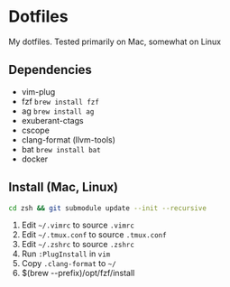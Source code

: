 # Dotfiles

My dotfiles. Tested primarily on Mac, somewhat on Linux

## Dependencies

* vim-plug
* fzf `brew install fzf`
* ag `brew install ag`
* exuberant-ctags
* cscope
* clang-format (llvm-tools)
* bat `brew install bat`
* docker

## Install (Mac, Linux)

```bash
cd zsh && git submodule update --init --recursive
```

1. Edit `~/.vimrc` to source `.vimrc`
2. Edit `~/.tmux.conf` to source `.tmux.conf`
3. Edit `~/.zshrc` to source `.zshrc`
4. Run `:PlugInstall` in `vim`
5. Copy `.clang-format` to `~/`
6. $(brew --prefix)/opt/fzf/install
